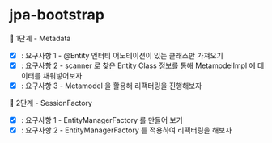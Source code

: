 # jpa-bootstrap

🚀 1단계 - Metadata
- [x] : 요구사항 1 - @Entity 엔터티 어노테이션이 있는 클래스만 가져오기
- [x] : 요구사항 2 - scanner 로 찾은 Entity Class 정보를 통해 MetamodelImpl 에 데이터를 채워넣어보자
- [x] : 요구사항 3 - Metamodel 을 활용해 리팩터링을 진행해보자

🚀 2단계 - SessionFactory
- [x] : 요구사항 1 - EntityManagerFactory 를 만들어 보기
- [x] : 요구사항 2 - EntityManagerFactory 를 적용하여 리팩터링을 해보자
